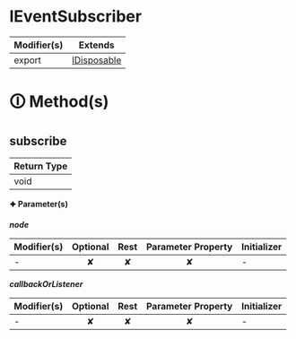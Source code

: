 # IEventSubscriber

| Modifier(s)                            | Extends                                    |
|----------------------------------------|--------------------------------------------|
| export | [IDisposable](https://hamedfathi.gitbook.io/aurelia-2-doc-api/kernel/interface/interfaces/idisposable) |

# &#128712; Method(s)

## subscribe

| Return Type                       |
|-----------------------------------|
| void |

**&#128966; Parameter(s)**

_**node**_

| Modifier(s)                              | Optional                           | Rest                          | Parameter Property                          | Initializer                       |
|------------------------------------------|:----------------------------------:|:-----------------------------:|:-------------------------------------------:|-----------------------------------|
| - | ✘  | ✘ | ✘ | - |

_**callbackOrListener**_

| Modifier(s)                              | Optional                           | Rest                          | Parameter Property                          | Initializer                       |
|------------------------------------------|:----------------------------------:|:-----------------------------:|:-------------------------------------------:|-----------------------------------|
| - | ✘  | ✘ | ✘ | - |